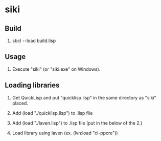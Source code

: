 # siki

## Build

1. sbcl --load build.lisp

## Usage

1. Execute "siki" (or "siki.exe" on Windows).

## Loading libraries

1. Get QuickLisp and put "quicklisp.lisp" in the same directory as "siki" placed.

2. Add (load "./quicklisp.lisp") to .lisp file

3. Add (load "./laven.lisp") to .lisp file (put in the below of the 2.)

4. Load library using laven (ex. (lvn:load "cl-ppcre"))

